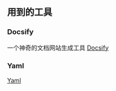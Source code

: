 ## 用到的工具

### Docsify 
一个神奇的文档网站生成工具 [Docsify](https://docsify.js.org/#/zh-cn/)

### Yaml
[Yaml](http://nodeca.github.io/js-yaml/)